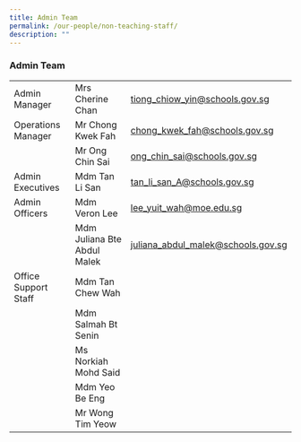 ```yaml
---
title: Admin Team
permalink: /our-people/non-teaching-staff/
description: ""
---
```

<h3>Admin Team</h3>



|  |  |  |
| -------- | -------- | -------- |
| Admin Manager | Mrs Cherine Chan     | tiong_chiow_yin@schools.gov.sg   |
|Operations Manager| Mr Chong Kwek Fah|chong_kwek_fah@schools.gov.sg|
| | Mr Ong Chin Sai|ong_chin_sai@schools.gov.sg|
|Admin Executives|Mdm Tan Li San|tan_li_san_A@schools.gov.sg|
|Admin Officers|Mdm Veron Lee|lee_yuit_wah@moe.edu.sg|
| |Mdm Juliana Bte Abdul Malek|juliana_abdul_malek@schools.gov.sg|
|Office Support Staff|Mdm Tan Chew Wah||
||Mdm Salmah Bt Senin ||
||Ms Norkiah Mohd Said||
||Mdm Yeo Be Eng||
||Mr Wong Tim Yeow||